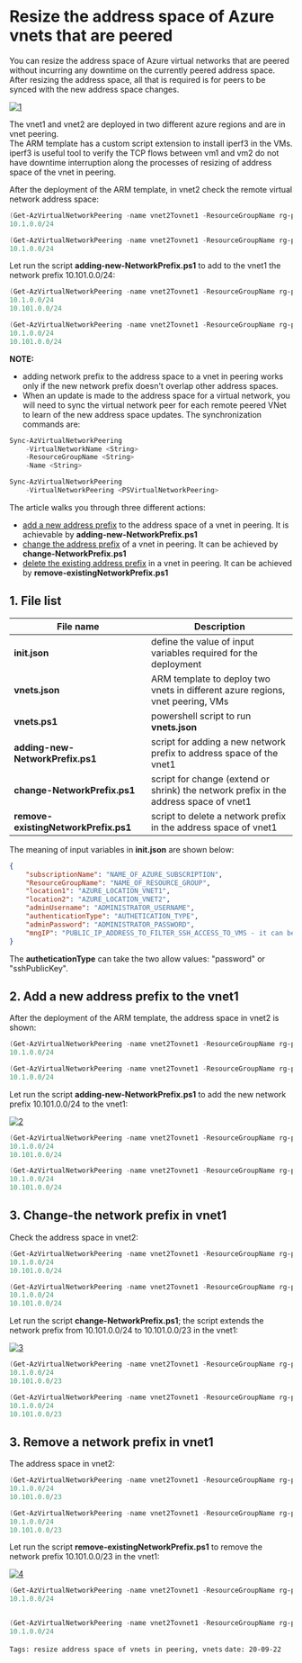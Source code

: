 <properties
pageTitle= 'Resize the address space of Azure vnets that are peered'
description= "Resize the address space of Azure vnets that are peered"
documentationcenter: na
services=""
documentationCenter="github"
authors="fabferri"
manager=""
editor=""/>

<tags
   ms.service="howto-Azure-examples"
   ms.devlang="na"
   ms.topic="article"
   ms.tgt_pltfrm="na"
   ms.workload="resize the address space of the vnets that are peered"
   ms.date="20/09/2022"
   ms.review=""
   ms.author="fabferri" />

# Resize the address space of Azure vnets that are peered
You can resize the address space of Azure virtual networks that are peered without incurring any downtime on the currently peered address space.<br>
After resizing the address space, all that is required is for peers to be synced with the new address space changes.

[![1]][1]

The vnet1 and vnet2 are deployed in two different azure regions and are in vnet peering. <br>
The ARM template has a custom script extension to install iperf3 in the VMs. iperf3 is useful tool to verify the TCP flows between vm1 and vm2 do not have downtime interruption along the processes of resizing of address space of the vnet in peering.<br>

After the deployment of the ARM template, in vnet2 check the remote virtual network address space:
```powershell
(Get-AzVirtualNetworkPeering -name vnet2Tovnet1 -ResourceGroupName rg-prod -VirtualNetworkName vnet2).PeeredRemoteAddressSpace.AddressPrefixes
10.1.0.0/24

(Get-AzVirtualNetworkPeering -name vnet2Tovnet1 -ResourceGroupName rg-prod -VirtualNetworkName vnet2).RemoteVirtualNetworkAddressSpace.AddressPrefixes
10.1.0.0/24
```

Let run the  script **adding-new-NetworkPrefix.ps1** to add to the vnet1 the network prefix 10.101.0.0/24:
```powershell
(Get-AzVirtualNetworkPeering -name vnet2Tovnet1 -ResourceGroupName rg-prod -VirtualNetworkName vnet2).PeeredRemoteAddressSpace.AddressPrefixes
10.1.0.0/24
10.101.0.0/24

(Get-AzVirtualNetworkPeering -name vnet2Tovnet1 -ResourceGroupName rg-prod -VirtualNetworkName vnet2).RemoteVirtualNetworkAddressSpace.AddressPrefixes
10.1.0.0/24
10.101.0.0/24
```

**NOTE:** 
* adding network prefix to the address space to a vnet in peering works only if the new network prefix doesn't overlap other address spaces.
* When an update is made to the address space for a virtual network, you will need to sync the virtual network peer for each remote peered VNet to learn of the new address space updates. The synchronization commands are:
```powershell
Sync-AzVirtualNetworkPeering
    -VirtualNetworkName <String>
    -ResourceGroupName <String>
    -Name <String>

Sync-AzVirtualNetworkPeering
    -VirtualNetworkPeering <PSVirtualNetworkPeering>
```

The article walks you through three different actions:
* <ins>add a new address prefix</ins> to the address space of a vnet in peering. It is achievable by **adding-new-NetworkPrefix.ps1**
* <ins>change the address prefix</ins> of a vnet in peering. It can be achieved by **change-NetworkPrefix.ps1**
* <ins>delete the existing address prefix</ins> in a vnet in peering. It can be achieved by **remove-existingNetworkPrefix.ps1**

## <a name="list of files"></a>1. File list

| File name                 | Description                                                                                 |
| ------------------------- | ------------------------------------------------------------------------------------------- |
| **init.json**             | define the value of input variables required for the deployment                             |
| **vnets.json**            | ARM template to deploy two vnets in different azure regions, vnet peering, VMs              |
| **vnets.ps1**             | powershell script to run **vnets.json**                                                     |
| **adding-new-NetworkPrefix.ps1** | script for adding a new network prefix to address space of the vnet1                 |
| **change-NetworkPrefix.ps1**     | script for change (extend or shrink) the network prefix in the address space of vnet1|
| **remove-existingNetworkPrefix.ps1** | script to delete a network prefix in the address space of vnet1                  |


The meaning of input variables in **init.json** are shown below:
```json
{
    "subscriptionName": "NAME_OF_AZURE_SUBSCRIPTION",
    "ResourceGroupName": "NAME_OF_RESOURCE_GROUP",
    "location1": "AZURE_LOCATION_VNET1",
    "location2": "AZURE_LOCATION_VNET2",
    "adminUsername": "ADMINISTRATOR_USERNAME",
    "authenticationType": "AUTHETICATION_TYPE", 
    "adminPassword": "ADMINISTRATOR_PASSWORD",
    "mngIP": "PUBLIC_IP_ADDRESS_TO_FILTER_SSH_ACCESS_TO_VMS - it can be empty string, if you do not want to lock SSH access to a specific IP by NSG!"
}
```
The **autheticationType** can take the two allow values: "password" or "sshPublicKey".




## <a name="Add a new address prefix"></a>2. Add a new address prefix to the vnet1
After the deployment of the ARM template, the address space in vnet2 is shown:
```powershell
(Get-AzVirtualNetworkPeering -name vnet2Tovnet1 -ResourceGroupName rg-prod -VirtualNetworkName vnet2).PeeredRemoteAddressSpace.AddressPrefixes
10.1.0.0/24

(Get-AzVirtualNetworkPeering -name vnet2Tovnet1 -ResourceGroupName rg-prod -VirtualNetworkName vnet2).RemoteVirtualNetworkAddressSpace.AddressPrefixes
10.1.0.0/24
```

Let run the script **adding-new-NetworkPrefix.ps1** to add the new network prefix 10.101.0.0/24 to the vnet1:

[![2]][2]

```powershell
(Get-AzVirtualNetworkPeering -name vnet2Tovnet1 -ResourceGroupName rg-prod -VirtualNetworkName vnet2).PeeredRemoteAddressSpace.AddressPrefixes
10.1.0.0/24
10.101.0.0/24

(Get-AzVirtualNetworkPeering -name vnet2Tovnet1 -ResourceGroupName rg-prod -VirtualNetworkName vnet2).RemoteVirtualNetworkAddressSpace.AddressPrefixes
10.1.0.0/24
10.101.0.0/24
```

## <a name="Add a new address prefix"></a>3. Change-the network prefix in vnet1
Check the address space in vnet2:
```powershell
(Get-AzVirtualNetworkPeering -name vnet2Tovnet1 -ResourceGroupName rg-prod -VirtualNetworkName vnet2).PeeredRemoteAddressSpace.AddressPrefixes
10.1.0.0/24
10.101.0.0/24

(Get-AzVirtualNetworkPeering -name vnet2Tovnet1 -ResourceGroupName rg-prod -VirtualNetworkName vnet2).RemoteVirtualNetworkAddressSpace.AddressPrefixes
10.1.0.0/24
10.101.0.0/24
```

Let run the script  **change-NetworkPrefix.ps1**; the script extends the network prefix from 10.101.0.0/24 to 10.101.0.0/23 in the vnet1:

[![3]][3]

```powershell
(Get-AzVirtualNetworkPeering -name vnet2Tovnet1 -ResourceGroupName rg-prod -VirtualNetworkName vnet2).PeeredRemoteAddressSpace.AddressPrefixes
10.1.0.0/24
10.101.0.0/23

(Get-AzVirtualNetworkPeering -name vnet2Tovnet1 -ResourceGroupName rg-prod -VirtualNetworkName vnet2).RemoteVirtualNetworkAddressSpace.AddressPrefixes
10.1.0.0/24
10.101.0.0/23
```

## <a name="remove a network prefix"></a>3. Remove a network prefix in vnet1
The address space in vnet2:
```powershell
(Get-AzVirtualNetworkPeering -name vnet2Tovnet1 -ResourceGroupName rg-prod -VirtualNetworkName vnet2).PeeredRemoteAddressSpace.AddressPrefixes
10.1.0.0/24
10.101.0.0/23

(Get-AzVirtualNetworkPeering -name vnet2Tovnet1 -ResourceGroupName rg-prod -VirtualNetworkName vnet2).RemoteVirtualNetworkAddressSpace.AddressPrefixes
10.1.0.0/24
10.101.0.0/23
```

Let run the script **remove-existingNetworkPrefix.ps1** to remove the network prefix 10.101.0.0/23 in the vnet1:

[![4]][4]

```powershell
(Get-AzVirtualNetworkPeering -name vnet2Tovnet1 -ResourceGroupName rg-prod -VirtualNetworkName vnet2).PeeredRemoteAddressSpace.AddressPrefixes
10.1.0.0/24


(Get-AzVirtualNetworkPeering -name vnet2Tovnet1 -ResourceGroupName rg-prod -VirtualNetworkName vnet2).RemoteVirtualNetworkAddressSpace.AddressPrefixes
10.1.0.0/24
```


`Tags: resize address space of vnets in peering, vnets`
`date: 20-09-22`

<!--Image References-->

[1]: ./media/network-diagram.png "network diagram"
[2]: ./media/add-address-prefix.png "add a new address prefix to the address space of a vnet in peering"
[3]: ./media/change-address-prefix.png "change the address prefix of a vnet in peering"
[4]: ./media/remove-address-prefix.png "remove the existing address prefix in a vnet in peering"

<!--Link References-->
